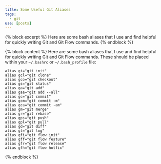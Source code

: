 ```yaml
---
title: Some Useful Git Aliases
tags:
  - git
use: [posts]
---
```

{% block excerpt %}
Here are some bash aliases that I use and find helpful for quickly writing Git and Git Flow commands.
{% endblock %}

{% block content %}
Here are some bash aliases that I use and find helpful for quickly writing Git and Git Flow commands. These should be placed within your `~/.bashrc` or `~/.bash_profile` file:

    alias gi="git init"
    alias gcl="git clone"
    alias gco="git checkout"
    alias gs="git status"
    alias ga="git add"
    alias gaa="git add --all"
    alias gc="git commit"
    alias gcm="git commit -m"
    alias gca="git commit -am"
    alias gm="git merge"
    alias gr="git rebase"
    alias gps="git push"
    alias gpl="git pull"
    alias gd="git diff"
    alias gl="git log"
    alias gfi="git flow init"
    alias gff="git flow feature"
    alias gfr="git flow release"
    alias gfh="git flow hotfix"
{% endblock %}
